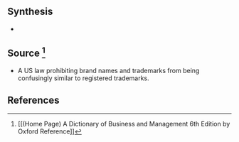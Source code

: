 ## Synthesis
- 
## Source [^1]
- A US law prohibiting brand names and trademarks from being confusingly similar to registered trademarks.
## References

[^1]: [[(Home Page) A Dictionary of Business and Management 6th Edition by Oxford Reference]]